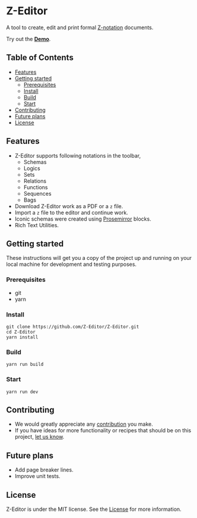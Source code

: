# Z-Editor 

A tool to create, edit and print formal [Z-notation](https://en.wikipedia.org/wiki/Z_notation) documents.

Try out the **[Demo](https://z-editor.github.io/)**.

## Table of Contents
- [Features](#features)
- [Getting started](#getting-started)
  - [Prerequisites](#prerequisites)
  - [Install](#install)
  - [Build](#build)
  - [Start](#start)
- [Contributing](#contributing)
- [Future plans](#future-plans)
- [License](#license)

## Features

* Z-Editor supports following notations in the toolbar,
    - Schemas
    - Logics
    - Sets
    - Relations
    - Functions
    - Sequences
    - Bags
* Download Z-Editor work as a PDF or a `z` file.
* Import a `z` file to the editor and continue work.
* Iconic schemas were created using [Prosemirror](https://prosemirror.net/) blocks.
* Rich Text Utilities.

## Getting started

These instructions will get you a copy of the project up and running on your local machine for development and testing purposes.

### Prerequisites
- git
- yarn

### Install
```
git clone https://github.com/Z-Editor/Z-Editor.git
cd Z-Editor
yarn install
```

### Build
```
yarn run build
``` 

### Start
```
yarn run dev
``` 

## Contributing

- We would greatly appreciate any [contribution](CONTRIBUTING.md) you make. 
- If you have ideas for more functionality or recipes that should be on this project, [let us know](https://github.com/Z-Editor/Z-Editor/issues).

## Future plans
- Add page breaker lines.
- Improve unit tests.

## License
Z-Editor is under the MIT license. See the [License](LICENSE) for more information.
